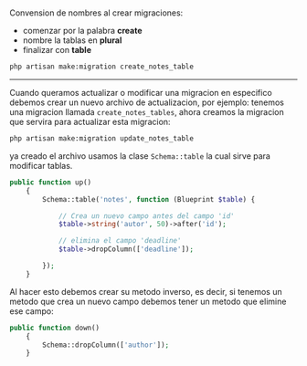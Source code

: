 #

Convension de nombres al crear migraciones:

- comenzar por la palabra **create**
- nombre la tablas en **plural**
- finalizar con **table**

```bash
php artisan make:migration create_notes_table
```

---

Cuando queramos actualizar o modificar una migracion en especifico debemos crear un nuevo archivo de actualizacion, por ejemplo: tenemos una migracion llamada `create_notes_tables`, ahora creamos la migracion que servira para actualizar esta migracion:

```bash
php artisan make:migration update_notes_table
```

ya creado el archivo usamos la clase `Schema::table` la cual sirve para modificar tablas.

```php
public function up()
    {
        Schema::table('notes', function (Blueprint $table) {

            // Crea un nuevo campo antes del campo 'id'
            $table->string('autor', 50)->after('id');

            // elimina el campo 'deadline'
            $table->dropColumn(['deadline']);

        });
    }
```

Al hacer esto debemos crear su metodo inverso, es decir, si tenemos un metodo que crea un nuevo campo debemos tener un metodo que elimine ese campo:

```php
public function down()
    {
        Schema::dropColumn(['author']);
    }
```

